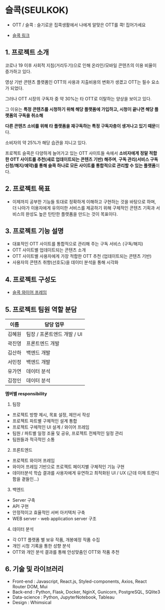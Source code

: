 # 슬콕(SEULKOK)

- OTT / 슬콕 : 슬기로운 집콕생활에서 나에게 알맞은 OTT를 콕! 집어가세요

- [슬콕 링크](http://seulkok.xyz/)

## 1. 프로젝트 소개

코로나 19 이후 사회적 지침(거리두기)으로 인해 온라인/모바일 콘텐츠의 이용 비율이 증가하고 있다.

영상 기반 콘텐츠 플랫폼인 OTT의 사용과 지출비용의 변화가 생겼고 OTT는 필수 요소가 되었다.

그러나 OTT 시장의 구독자 중 약 30%는 타 OTT로 이탈하는 양상을 보이고 있다.

그 이유는 **특정 콘텐츠를 시청하기 위해 해당 플랫폼에 가입하고, 시청이 끝나면 해당 플랫폼의 구독을 취소해**

**다른 콘텐츠 소비를 위해 타 플랫폼을 재구독하는 특정 구독자층이 생겨나고 있기 때문**이다.

소비자의 약 25%가 해당 습관을 지니고 있다.

프로젝트 슬콕은 다양하게 늘어가고 있는 OTT 사이트들 속에서 **소비자에게 정말 적합한 OTT 사이트를 추천(새로 업데이트되는 콘텐츠 기반) 해주며**, **구독 관리(서비스 구독 신청/해지/예약)를 통해 슬콕 하나로 모든 사이트를 통합적으로 관리할 수 있는 플랫폼**이다.

## 2. 프로젝트 목표

- 이제까지 공부한 기능들 토대로 정확하게 이해하고 구현하는 것을 바탕으로 하며, 더 나아가 이용자에게 유의미한 서비스를 제공하기 위해 구체적인 콘텐츠 기획과 서비스의 완성도 높은 탄탄한 플랫폼을 만드는 것이 목표이다.

## 3. 프로젝트 기능 설명

- 대표적인 OTT 사이트를 통합적으로 관리해 주는 구독 서비스 (구독/해지)
- OTT 사이트별 업데이트되는 콘텐츠 소개
- OTT 사이트별 사용자에게 가장 적합한 OTT 추천 (업데이트되는 콘텐츠 기반)
- 사용자의 콘텐츠 취향(선호도)을 데이터 분석을 통해 시각화

## 4. 프로젝트 구성도

- [슬콕 와이어 프레임](https://whimsical.com/Sg3Ka7GmTVd1tz76TsHco9)

## 5. 프로젝트 팀원 역할 분담

| 이름   | 담당 업무                   |
| ------ | --------------------------- |
| 김혜원 | 팀장 / 프론트엔드 개발 / UI |
| 곽진영 | 프론트엔드 개발             |
| 김산하 | 백엔드 개발                 |
| 서민정 | 백엔드 개발                 |
| 유가연 | 데이터 분석                 |
| 김정인 | 데이터 분석                 |

**멤버별 responsibility**

1. 팀장

- 프로젝트 방향 제시, 목표 설정, 제안서 작성
- 프로젝트 파트별 구체적인 설계 통합
- 프로젝트 구체적인 UI 설계 / 와이어 프레임
- 팀원 / 파트별 일정 조율 및 공유, 프로젝트 전체적인 일정 관리
- 팀원들과 적극적인 소통

2. 프론트엔드

- 프로젝트 와이어 프레임
- 와이어 프레임 기반으로 프로젝트 페이지별 구체적인 기능 구현
- 데이터분석 학습 결과를 사용자에게 유연하고 최적화된 UI / UX (근데 이제 트렌디함을 곁들인...)

3. 백엔드

- Server 구축
- API 구현
- 안정적이고 효율적인 서버 아키텍처 구축
- WEB server - web application server 구조

4. 데이터 분석

- 각 OTT 플랫폼 별 보유 작품, 개봉예정 작품 수집
- 개인 시청 기록을 통한 성향 분석
- OTT와 개인 분석 결과를 통해 안성맞춤인 OTT와 작품 추천

## 6. 기술 및 라이브러리

- Front-end : Javascript, React.js, Styled-components, Axios, React Router DOM, Mui
- Back-end : Python, Flask, Docker, NginX, Gunicorn, PostgreSQL, SQlite3
- Data-science : Python, JupyterNotebook, Tableau
- Design : Whimsical
